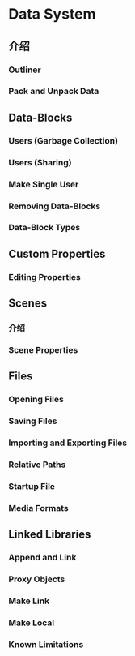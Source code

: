 
# Data System

## 介绍
### Outliner
### Pack and Unpack Data

## Data-Blocks
### Users (Garbage Collection)
### Users (Sharing)
### Make Single User
### Removing Data-Blocks
### Data-Block Types

## Custom Properties
### Editing Properties

## Scenes
### 介绍
### Scene Properties

## Files
### Opening Files
### Saving Files
### Importing and Exporting Files
### Relative Paths
### Startup File
### Media Formats

## Linked Libraries
### Append and Link
### Proxy Objects
### Make Link
### Make Local
### Known Limitations

